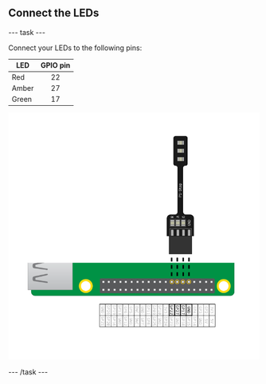 ## Connect the LEDs

--- task ---

Connect your LEDs to the following pins:

| LED   | GPIO pin |
| ----- | :------: |
| Red   |    22    |
| Amber |    27    |
| Green |    17    |

![pi stop connected to gpio 22,27,17 and ground](images/Traffic-Lights-Diagram.png)

--- /task ---


